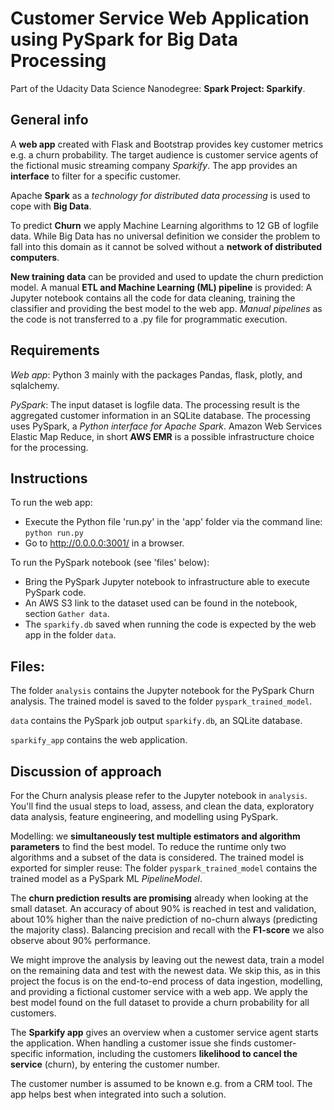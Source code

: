 # Customer Service Web Application using PySpark for Big Data Processing
Part of the Udacity Data Science Nanodegree: __Spark Project: Sparkify__.

## General info
A __web app__ created with Flask and Bootstrap provides key customer metrics e.g. a churn probability. The target audience is customer service agents of the fictional music streaming company _Sparkify_. The app provides an __interface__ to filter for a specific customer.

Apache __Spark__ as a _technology for distributed data processing_ is used to cope with __Big Data__.

To predict __Churn__ we apply Machine Learning algorithms to 12 GB of logfile data. While Big Data has no universal definition we consider the problem to fall into this domain as it cannot be solved without a __network of distributed computers__.

__New training data__ can be provided and used to update the churn prediction model. A manual __ETL and Machine Learning (ML) pipeline__ is provided: A Jupyter notebook contains all the code for data cleaning, training the classifier and providing the best model to the web app. _Manual pipelines_ as the code is not transferred to a .py file for programmatic execution.

## Requirements
_Web app_: Python 3 mainly with the packages Pandas, flask, plotly, and sqlalchemy.

_PySpark_: The input dataset is logfile data. The processing result is the aggregated customer information in an SQLite database. The processing uses PySpark, a _Python interface for Apache Spark_. Amazon Web Services Elastic Map Reduce, in short __AWS EMR__ is a possible infrastructure choice for the processing.

## Instructions
To run the web app:
- Execute the Python file 'run.py' in the 'app' folder via the command line:
    `python run.py`
- Go to http://0.0.0.0:3001/ in a browser.

To run the PySpark notebook (see 'files' below):
- Bring the PySpark Jupyter notebook to infrastructure able to execute PySpark code.
- An AWS S3 link to the dataset used can be found in the notebook, section `Gather data`.
- The `sparkify.db` saved when running the code is expected by the web app in the folder `data`.

## Files:
The folder `analysis` contains the Jupyter notebook for the PySpark Churn analysis. The trained model is saved to the folder `pyspark_trained_model`.

`data` contains the PySpark job output `sparkify.db`, an SQLite database.

`sparkify_app` contains the web application.

## Discussion of approach
For the Churn analysis please refer to the Jupyter notebook in `analysis`. You'll find the usual steps to load, assess, and clean the data, exploratory data analysis, feature engineering, and modelling using PySpark.

Modelling: we __simultaneously test multiple estimators and algorithm parameters__ to find the best model. To reduce the runtime only two algorithms and a subset of the data is considered. The trained model is exported for simpler reuse: The folder `pyspark_trained_model` contains the trained model as a PySpark ML _PipelineModel_.

The __churn prediction results are promising__ already when looking at the small dataset. An accuracy of about 90% is reached in test and validation, about 10% higher than the naive prediction of no-churn always (predicting the majority class). Balancing precision and recall with the __F1-score__ we also observe about 90% performance.

We might improve the analysis by leaving out the newest data, train a model on the remaining data and test with the newest data. We skip this, as in this project the focus is on the end-to-end process of data ingestion, modelling, and providing a fictional customer service with a web app. We apply the best model found on the full dataset to provide a churn probability for all customers.

The __Sparkify app__ gives an overview when a customer service agent starts the application. When handling a customer issue she finds customer-specific information, including the customers __likelihood to cancel the service__ (churn), by entering the customer number.

The customer number is assumed to be known e.g. from a CRM tool. The app helps best when integrated into such a solution.
